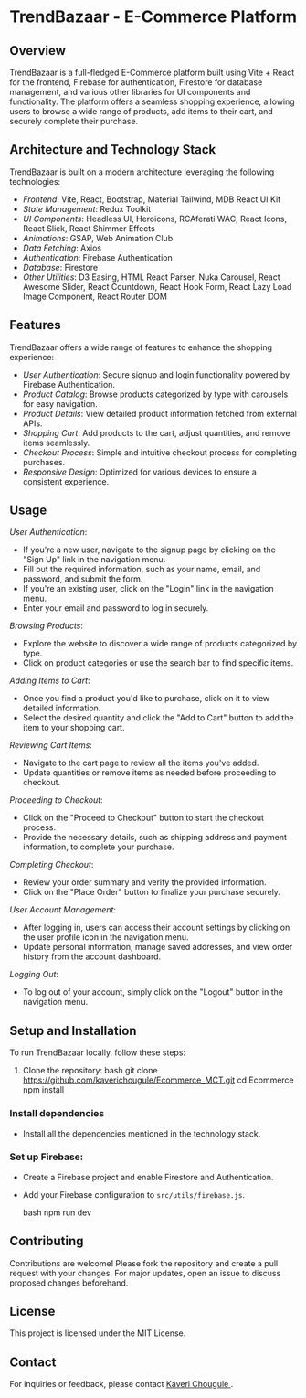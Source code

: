 # TrendBazaar - E-Commerce Platform

## Overview
TrendBazaar is a full-fledged E-Commerce platform built using Vite + React for the frontend, Firebase for authentication, Firestore for database management, and various other libraries for UI components and functionality. The platform offers a seamless shopping experience, allowing users to browse a wide range of products, add items to their cart, and securely complete their purchase.

## Architecture and Technology Stack
TrendBazaar is built on a modern architecture leveraging the following technologies:
- *Frontend*: Vite, React, Bootstrap, Material Tailwind, MDB React UI Kit
- *State Management*: Redux Toolkit
- *UI Components*: Headless UI, Heroicons, RCAferati WAC, React Icons, React Slick, React Shimmer Effects
- *Animations*: GSAP, Web Animation Club
- *Data Fetching*: Axios
- *Authentication*: Firebase Authentication
- *Database*: Firestore
- *Other Utilities*: D3 Easing, HTML React Parser, Nuka Carousel, React Awesome Slider, React Countdown, React Hook Form, React Lazy Load Image Component, React Router DOM

## Features
TrendBazaar offers a wide range of features to enhance the shopping experience:
- *User Authentication*: Secure signup and login functionality powered by Firebase Authentication.
- *Product Catalog*: Browse products categorized by type with carousels for easy navigation.
- *Product Details*: View detailed product information fetched from external APIs.
- *Shopping Cart*: Add products to the cart, adjust quantities, and remove items seamlessly.
- *Checkout Process*: Simple and intuitive checkout process for completing purchases.
- *Responsive Design*: Optimized for various devices to ensure a consistent experience.

## Usage
*User Authentication*:
- If you're a new user, navigate to the signup page by clicking on the "Sign Up" link in the navigation menu.
- Fill out the required information, such as your name, email, and password, and submit the form.
- If you're an existing user, click on the "Login" link in the navigation menu.
- Enter your email and password to log in securely.

*Browsing Products*:
- Explore the website to discover a wide range of products categorized by type.
- Click on product categories or use the search bar to find specific items.

*Adding Items to Cart*:
- Once you find a product you'd like to purchase, click on it to view detailed information.
- Select the desired quantity and click the "Add to Cart" button to add the item to your shopping cart.

*Reviewing Cart Items*:
- Navigate to the cart page to review all the items you've added.
- Update quantities or remove items as needed before proceeding to checkout.

*Proceeding to Checkout*:
- Click on the "Proceed to Checkout" button to start the checkout process.
- Provide the necessary details, such as shipping address and payment information, to complete your purchase.

*Completing Checkout*:
- Review your order summary and verify the provided information.
- Click on the "Place Order" button to finalize your purchase securely.

*User Account Management*:
- After logging in, users can access their account settings by clicking on the user profile icon in the navigation menu.
- Update personal information, manage saved addresses, and view order history from the account dashboard.

*Logging Out*:
- To log out of your account, simply click on the "Logout" button in the navigation menu.

## Setup and Installation
To run TrendBazaar locally, follow these steps:
1. Clone the repository:
   bash
   git clone https://github.com/kaverichougule/Ecommerce_MCT.git
   cd Ecommerce
   npm install
### Install dependencies
  - Install all the dependencies mentioned in the technology stack.
### Set up Firebase:
- Create a Firebase project and enable Firestore and Authentication.
- Add your Firebase configuration to `src/utils/firebase.js`.

  bash
  npm run dev

## Contributing
Contributions are welcome! Please fork the repository and create a pull request with your changes. For major updates, open an issue to discuss proposed changes beforehand.

## License
This project is licensed under the MIT License.

## Contact
For inquiries or feedback, please contact <a href="" mailto="kaverichougule.official@gmail.com" > Kaveri Chougule </a>.
